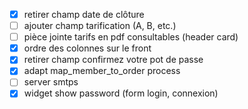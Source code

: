- [x] retirer champ date de clôture
- [ ] ajouter champ tarification (A, B, etc.)
- [ ] pièce jointe tarifs en pdf consultables (header card)
- [x] ordre des colonnes sur le front
- [x] retirer champ confirmez votre pot de passe
- [x] adapt map_member_to_order process
- [ ] server smtps
- [x] widget show password (form login, connexion)
